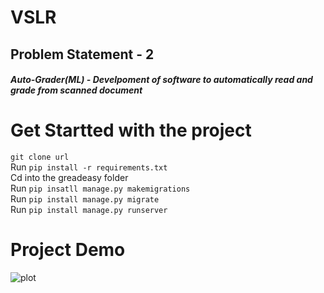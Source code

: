 # VSLR
## Problem Statement - 2
######  **Auto-Grader(ML) - Develpoment of software to automatically read and grade from scanned document**


# Get Startted with the project

 `git clone url`<br/>
 Run `pip install -r requirements.txt`<br/>
 Cd into the greadeasy folder<br/>
 Run `pip insatll manage.py makemigrations`<br/>
 Run `pip install manage.py migrate`<br/>
 Run `pip install manage.py runserver`<br/>
 
 # Project Demo
 ![plot]('C:/Users/USER/Desktop/DS_Vaibhavi/ss1.png')

